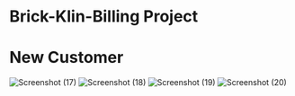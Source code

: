 # Brick-Klin-Billing Project
# New Customer
![Screenshot (17)](https://user-images.githubusercontent.com/59595534/94453692-9afb8e00-01ce-11eb-8937-d4f478624ec8.png)
![Screenshot (18)](https://user-images.githubusercontent.com/59595534/94453808-bd8da700-01ce-11eb-8da4-583464cc95ff.png)
![Screenshot (19)](https://user-images.githubusercontent.com/59595534/94453871-d1d1a400-01ce-11eb-8ee3-01dec06b3661.png)
![Screenshot (20)](https://user-images.githubusercontent.com/59595534/94453918-e44bdd80-01ce-11eb-8992-86323f9f6209.png)

